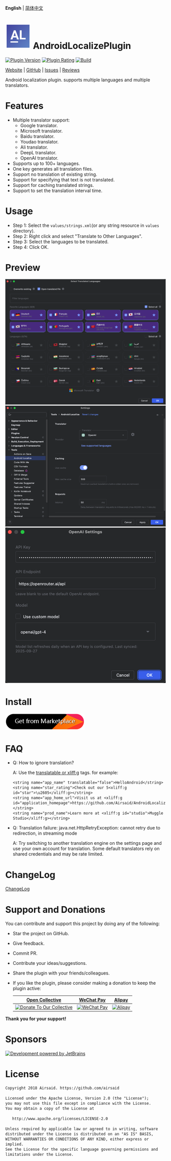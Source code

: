 **English** | [简体中文](README_CN.md)

# ![image](https://raw.githubusercontent.com/Airsaid/AndroidLocalizePlugin/85cf5020832523ea333ad09286af55880460457a/src/main/resources/META-INF/pluginIcon.svg) AndroidLocalizePlugin
[![Plugin Version](https://img.shields.io/jetbrains/plugin/v/11174)](https://plugins.jetbrains.com/plugin/11174-androidlocalize)
[![Plugin Rating](https://img.shields.io/jetbrains/plugin/r/rating/11174)](https://plugins.jetbrains.com/plugin/11174-androidlocalize)
[![Build](https://github.com/Airsaid/AndroidLocalizePlugin/workflows/Build/badge.svg)](https://github.com/Airsaid/AndroidLocalizePlugin/actions/workflows/build.yml)

<!-- Plugin description -->
[Website](https://plugins.jetbrains.com/plugin/11174-androidlocalize) | [GitHub](https://github.com/Airsaid/AndroidLocalizePlugin) | [Issues](https://github.com/Airsaid/AndroidLocalizePlugin/issues) | [Reviews](https://plugins.jetbrains.com/plugin/11174-androidlocalize/reviews)

Android localization plugin. supports multiple languages and multiple translators.

# Features
- Multiple translator support:
  - Google translator.
  - Microsoft translator.
  - Baidu translator.
  - Youdao translator.
  - Ali translator.
  - DeepL translator.
  - OpenAI translator.
- Supports up to 100+ languages.
- One key generates all translation files.
- Support no translation of existing string.
- Support for specifying that text is not translated.
- Support for caching translated strings. 
- Support to set the translation interval time.

# Usage
- Step 1: Select the `values/strings.xml`(or any string resource in `values` directory).
- Step 2: Right click and select "Translate to Other Languages".
- Step 3: Select the languages to be translated.
- Step 4: Click OK.

<!-- Plugin description end -->

# Preview
![image](preview/preview.png)
![image](preview/settings.png)
![image](preview/openai_settings.png)

# Install
[![Install Plugin](preview/install.png)](https://plugins.jetbrains.com/plugin/11174-androidlocalize)

# FAQ
- Q: How to ignore translation?

    A: Use the [translatable or xliff:g](https://developer.android.com/guide/topics/resources/localization#managing-strings) tags. for example:
    ```
    <string name="app_name" translatable="false">HelloAndroid</string>
    <string name="star_rating">Check out our 5<xliff:g id="star">\u2605</xliff:g></string>
    <string name="app_home_url">Visit us at <xliff:g id="application_homepage">https://github.com/Airsaid/AndroidLocalizePlugin</xliff:g></string>
    <string name="prod_name">Learn more at <xliff:g id="studio">Muggle Studio</xliff:g></string>
    ```
- Q: Translation failure: java.net.HttpRetryException: cannot retry due to redirection, in streaming mode
  
  A: Try switching to another translation engine on the settings page and use your own account for translation. Some default translators rely on shared credentials and may be rate limited.

# ChangeLog
[ChangeLog](CHANGELOG.md)

# Support and Donations

You can contribute and support this project by doing any of the following:

- Star the project on GitHub.
- Give feedback.
- Commit PR.
- Contribute your ideas/suggestions.
- Share the plugin with your friends/colleagues.
- If you like the plugin, please consider making a donation to keep the plugin active:

  <table>
    <thead align="center">
      <tr>
        <th><a href="https://opencollective.com/androidlocalizeplugin" target="_blank">Open Collective</a></th>
        <th><a href="https://pay.weixin.qq.com/index.php/public/wechatpay_en" target="_blank">WeChat Pay</a></th>
        <th><a href="https://global.alipay.com" target="_blank">Alipay</a></th>
      </tr>
    </thead>
    <tr align="center">
      <td>
        <a href="https://opencollective.com/androidlocalizeplugin/donate" target="_blank">
          <img src="https://raw.githubusercontent.com/Airsaid/Resources/master/Images/opencollective-logo.png" width=298 alt="Donate To Our Collective">
        </a>
      </td>
      <td>
        <a href="https://pay.weixin.qq.com/index.php/public/wechatpay_en" target="_blank">
          <img src="https://raw.githubusercontent.com/Airsaid/Resources/master/Images/AndroidLocalizePlugin_WeChatPay.jpg" alt="WeChat Pay">
        </a>
      </td>
      <td>
        <a href="https://global.alipay.com" target="_blank">
          <img src="https://raw.githubusercontent.com/Airsaid/Resources/master/Images/AndroidLocalizePlugin_Alipay.jpg" alt="Alipay">
        </a>
      </td>
    </tr>
  </table>

**Thank you for your support!**

# Sponsors
[![Development powered by JetBrains](https://pic.stackoverflow.wiki/uploadImages/111/201/226/60/2021/06/20/18/45/3aba65f5-1231-4c9a-817f-83cd5a29fd0c.svg)](https://jb.gg/OpenSourc)

# License
```
Copyright 2018 Airsaid. https://github.com/airsaid

Licensed under the Apache License, Version 2.0 (the "License");
you may not use this file except in compliance with the License.
You may obtain a copy of the License at

   http://www.apache.org/licenses/LICENSE-2.0

Unless required by applicable law or agreed to in writing, software
distributed under the License is distributed on an "AS IS" BASIS,
WITHOUT WARRANTIES OR CONDITIONS OF ANY KIND, either express or implied.
See the License for the specific language governing permissions and
limitations under the License.
```
